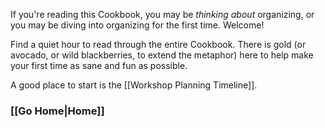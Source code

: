If you're reading this Cookbook, you may be _thinking about_ organizing, or you may be diving into organizing for the first time. Welcome!

Find a quiet hour to read through the entire Cookbook. There is gold (or avocado, or wild blackberries, to extend the metaphor) here to help make your first time as sane and fun as possible.

A good place to start is the [[Workshop Planning Timeline]].

### [[Go Home|Home]]